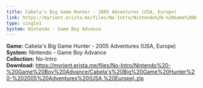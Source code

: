 ```yaml
---
title: Cabela's Big Game Hunter - 2005 Adventures (USA, Europe)
link: https://myrient.erista.me/files/No-Intro/Nintendo%20-%20Game%20Boy%20Advance/Cabela's%20Big%20Game%20Hunter%20-%202005%20Adventures%20(USA,%20Europe).zip
type: single1
System: Nintendo - Game Boy Advance
---
```

<b>Game:</b> Cabela's Big Game Hunter - 2005 Adventures (USA, Europe)<br>
<b>System:</b> Nintendo - Game Boy Advance<br>
<b>Collection:</b> No-Intro<br>
<b>Download:</b> https://myrient.erista.me/files/No-Intro/Nintendo%20-%20Game%20Boy%20Advance/Cabela's%20Big%20Game%20Hunter%20-%202005%20Adventures%20(USA,%20Europe).zip